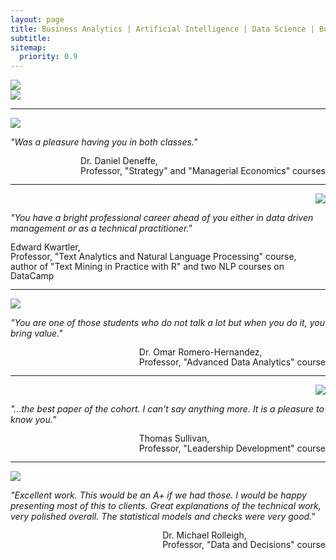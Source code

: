 ```yaml
---
layout: page
title: Business Analytics | Artificial Intelligence | Data Science | Business Consulting
subtitle:
sitemap:
  priority: 0.9
---
```


<div class="thumb">
    <div class="img-item" style="float: center">
        <img src="{{ '/assets/img/picture_1.jpeg' | prepend: site.baseurl }}" id="about-img">
    </div>
    <div style="clear:both"></div>
    <div class="img-item" style="float: center">
        <img src="{{ '/assets/img/picture_2.jpeg' | prepend: site.baseurl }}" id="about-img">
    </div>
    <div style="clear:both"></div>
</div>

<hr>

<div>
    <div style="float: left">
        <img src="{{ '/assets/img/Daniel_Deneffe.jpeg' | prepend: site.baseurl }}" id="about-img-2">
    </div>
    <div style="clear:both"></div>
        <p>
        <i>
            "Was a pleasure having you in both classes."
        </i>
    </p>
    <p>
        <span style="float: right; line-height: 1.1; ">
            Dr. Daniel Deneffe,<br>
            Professor, "Strategy" and "Managerial Economics" courses
        </span>
        <br style="clear:both" />
    </p>
</div>

<hr>

<div>
    <div style="float: right">
        <img src="{{ '/assets/img/Edward_Kwartler.jpeg' | prepend: site.baseurl }}" id="about-img-2">
    </div>
    <div style="clear:both"></div>
        <p>
        <i>
            "You have a bright professional career ahead of you either in data driven management or as a technical practitioner."
        </i>
    </p>
    <p>
        <span style="float: right; line-height: 1.1; ">
            Edward Kwartler,<br>
            Professor, "Text Analytics and Natural Language Processing" course,<br>
            author of "Text Mining in Practice with R" and two NLP courses on DataCamp
        </span>
        <br style="clear:both" />
    </p>
</div>

<hr>

<div>
    <div style="float: left">
        <img src="{{ '/assets/img/Omar_Romero-Hernandez.jpeg' | prepend: site.baseurl }}" id="about-img-2">
    </div>
    <div style="clear:both"></div>
        <p>
        <i>
            "You are one of those students who do not talk a lot but when you do it, you bring value."
        </i>
    </p>
    <p>
        <span style="float: right; line-height: 1.1; ">
            Dr. Omar Romero-Hernandez,<br>
            Professor, "Advanced Data Analytics" course
        </span>
        <br style="clear:both" />
    </p>
</div>

<hr>

<div>
    <div style="float: right">
        <img src="{{ '/assets/img/Thomas_Sullivan.jpeg' | prepend: site.baseurl }}" id="about-img-2">
    </div>
    <div style="clear:both"></div>
        <p>
        <i>
            "...the best paper of the cohort. I can't say anything more. It is a pleasure to know you."
        </i>
    </p>
    <p>
        <span style="float: right; line-height: 1.1; ">
            Thomas Sullivan,<br>
            Professor, "Leadership Development" course
        </span>
        <br style="clear:both" />
    </p>
</div>

<hr>

<div>
    <div style="float: left">
        <img src="{{ '/assets/img/Michael_Rolleigh.jpeg' | prepend: site.baseurl }}" id="about-img-2">
    </div>
    <div style="clear:both"></div>
        <p>
        <i>
            "Excellent work. This would be an A+ if we had those. I would be happy presenting most of this to clients. Great explanations of the technical work, very polished overall. The statistical models and checks were very good."
        </i>
    </p>
    <p>
        <span style="float: right; line-height: 1.1; ">
            Dr. Michael Rolleigh,<br>
            Professor, "Data and Decisions" course
        </span>
        <br style="clear:both" />
    </p>
</div>